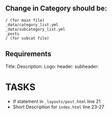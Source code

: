 ## Change in Category should be:
    / (for main file)
    _data/category_list.yml
    _data/subcategory_list.yml
    _posts
    / (for subcat file)

## Requirements

Title:
Description:
Logo:
header:
subheader:

# TASKS

* If statement in `_layouts/post.html` line 21
* Short Description for `index.html` line 23-27
